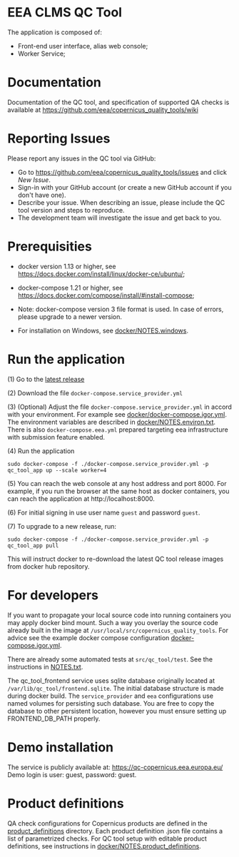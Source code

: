 # EEA CLMS QC Tool

The application is composed of:
* Front-end user interface, alias web console;
* Worker Service;

# Documentation

Documentation of the QC tool, and specification of supported QA checks is available at https://github.com/eea/copernicus_quality_tools/wiki

# Reporting Issues

Please report any issues in the QC tool via GitHub:

* Go to https://github.com/eea/copernicus_quality_tools/issues and click *New Issue*.
* Sign-in with your GitHub account (or create a new GitHub account if you don't have one).
* Describe your issue. When describing an issue, please include the QC tool version and steps to reproduce.
* The development team will investigate the issue and get back to you.

# Prerequisities

* docker version 1.13 or higher, see https://docs.docker.com/install/linux/docker-ce/ubuntu/;
* docker-compose 1.21 or higher, see https://docs.docker.com/compose/install/#install-compose;

* Note: docker-compose version 3 file format is used. In case of errors, please upgrade to a newer version.

* For installation on Windows, see [docker/NOTES.windows](docker/NOTES.windows.md).

# Run the application

(1) Go to the [latest release](https://github.com/eea/copernicus_quality_tools/releases)

(2) Download the file `docker-compose.service_provider.yml`

(3) (Optional) Adjust the file `docker-compose.service_provider.yml` in accord with your environment.  For example see [docker/docker-compose.igor.yml](docker/docker-compose.igor.yml).  The environment variables are described in [docker/NOTES.environ.txt](docker/NOTES.environ.txt).  There is also `docker-compose.eea.yml` prepared targeting eea infrastructure with submission feature enabled.

(4) Run the application

```
sudo docker-compose -f ./docker-compose.service_provider.yml -p qc_tool_app up --scale worker=4
```

(5) You can reach the web console at any host address and port 8000.  For example, if you run the browser at the same host as docker containers, you can reach the application at http://localhost:8000.

(6) For initial signing in use user name `guest` and password `guest`.

(7) To upgrade to a new release, run:
```
sudo docker-compose -f ./docker-compose.service_provider.yml -p qc_tool_app pull
```
This will instruct docker to re-download the latest QC tool release images from docker hub repository.

# For developers

If you want to propagate your local source code into running containers you may apply docker bind mount.
Such a way you overlay the source code already built in the image at `/usr/local/src/copernicus_quality_tools`.
For advice see the example docker compose configuration [docker-compose.igor.yml](docker/docker-compose.igor.yml).

There are already some automated tests at `src/qc_tool/test`.
See the instructions in [NOTES.txt](src/qc_tool/test/NOTES.txt).

The qc_tool_frontend service uses sqlite database originally located at `/var/lib/qc_tool/frontend.sqlite`.
The initial database structure is made during docker build.
The `service_provider` and `eea` configurations use named volumes for persisting such database.
You are free to copy the database to other persistent location, however you must ensure setting up FRONTEND_DB_PATH properly.

# Demo installation

The service is publicly available at: https://qc-copernicus.eea.europa.eu/ Demo login is user: guest, password: guest.

# Product definitions

QA check configurations for Copernicus products are defined in the [product_definitions](product_definitions) directory. Each product definition .json file contains a list of parametrized checks. For QC tool setup with editable product definitions, see instructions in [docker/NOTES.product_definitions](docker/NOTES.product_definitions.md).
